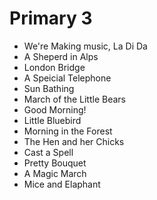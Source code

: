 # Primary 3

- We're Making music, La Di Da
- A Sheperd in Alps
- London Bridge
- A Speicial Telephone
- Sun Bathing
- March of the Little Bears
- Good Morning!
- Little Bluebird
- Morning in the Forest
- The Hen and her Chicks
- Cast a Spell
- Pretty Bouquet
- A Magic March
- Mice and Elaphant
